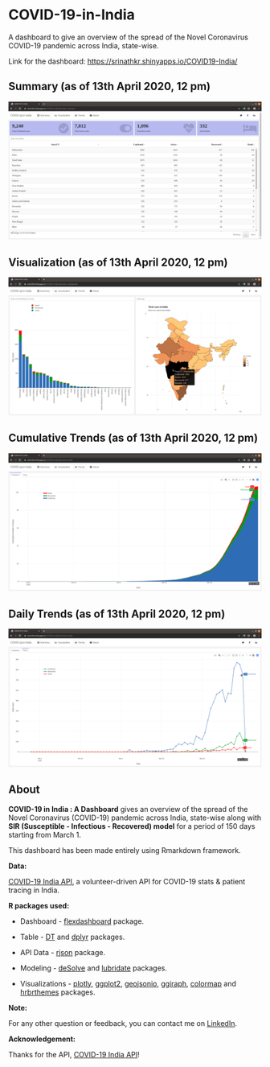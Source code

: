 # COVID-19-in-India

A dashboard to give an overview of the spread of the Novel Coronavirus COVID-19 pandemic across India, state-wise.

Link for the dashboard: https://srinathkr.shinyapps.io/COVID19-India/

## Summary (as of 13th April 2020, 12 pm)

![Summary](/Screenshots/Summary.png)

## Visualization (as of 13th April 2020, 12 pm)

![Visualization](/Screenshots/Visualization.png)

## Cumulative Trends (as of 13th April 2020, 12 pm)

![Cumulative Trends](/Screenshots/CumulativeTrends.png)

## Daily Trends (as of 13th April 2020, 12 pm)

![Daily Trends](/Screenshots/DailyTrends.png)

## About

**COVID-19 in India : A Dashboard** gives an overview of the spread of the Novel Coronavirus (COVID-19) pandemic across India, state-wise along with **SIR (Susceptible - Infectious - Recovered) model** for a period of 150 days starting from March 1. 

This dashboard has been made entirely using Rmarkdown framework.

**Data:**

[COVID-19 India API](https://api.covid19india.org/), a volunteer-driven API for COVID-19 stats & patient tracing in India.

**R packages used:**

* Dashboard - [flexdashboard](https://rmarkdown.rstudio.com/flexdashboard/) package.

* Table - [DT](https://rstudio.github.io/DT/) and [dplyr](https://dplyr.tidyverse.org/) packages.

* API Data - [rjson](https://www.rdocumentation.org/packages/rjson/versions/0.2.20) package.

* Modeling - [deSolve](http://desolve.r-forge.r-project.org/) and [lubridate](https://lubridate.tidyverse.org/) packages. 

* Visualizations - [plotly](https://plot.ly/r/), [ggplot2](https://ggplot2.tidyverse.org/), [geojsonio](https://ropensci.org/tutorials/geojsonio_tutorial/), [ggiraph](https://davidgohel.github.io/ggiraph/), [colormap](https://bhaskarvk.github.io/colormap/) and [hrbrthemes](https://hrbrmstr.github.io/hrbrthemes/) packages. 

**Note:**

For any other question or feedback, you can contact me on [LinkedIn](https://www.linkedin.com/in/srinath-kr-026147173/).

**Acknowledgement:**

Thanks for the API, [COVID-19 India API](https://api.covid19india.org/)!
